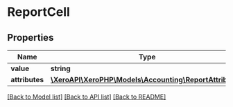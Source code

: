 # ReportCell

## Properties
Name | Type | Description | Notes
------------ | ------------- | ------------- | -------------
**value** | **string** |  | [optional] 
**attributes** | [**\XeroAPI\XeroPHP\Models\Accounting\ReportAttribute[]**](ReportAttribute.md) |  | [optional] 

[[Back to Model list]](../README.md#documentation-for-models) [[Back to API list]](../README.md#documentation-for-api-endpoints) [[Back to README]](../README.md)


